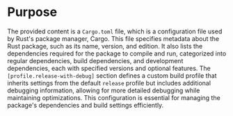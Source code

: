 # Purpose
The provided content is a `Cargo.toml` file, which is a configuration file used by Rust's package manager, Cargo. This file specifies metadata about the Rust package, such as its name, version, and edition. It also lists the dependencies required for the package to compile and run, categorized into regular dependencies, build dependencies, and development dependencies, each with specified versions and optional features. The `[profile.release-with-debug]` section defines a custom build profile that inherits settings from the default `release` profile but includes additional debugging information, allowing for more detailed debugging while maintaining optimizations. This configuration is essential for managing the package's dependencies and build settings efficiently.
